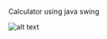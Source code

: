 Calculator using java swing

![alt text](https://raw.githubusercontent.com/nootan123/Calculator/calculator1.png)
